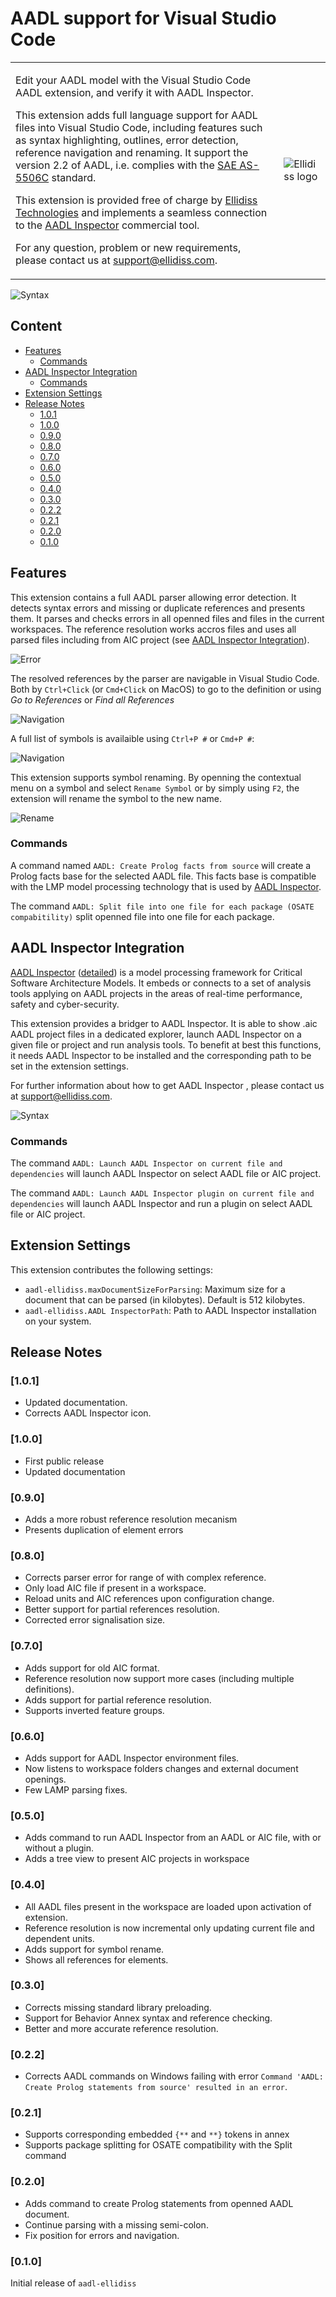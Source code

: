 # AADL support for Visual Studio Code

<table>
<tr>
<td>
    <p>
    Edit your AADL model with the Visual Studio Code AADL extension, and verify it with AADL Inspector.
    </p>
    <p>
    This extension adds full language support for AADL files into Visual Studio Code, including features such as syntax highlighting, outlines, error detection, reference navigation and renaming. It support the version 2.2 of AADL, i.e. complies with the <a href="https://www.sae.org/standards/content/as5506c">SAE AS-5506C</a> standard.
    </p>
    <p>
    This extension is provided free of charge by <a href="https://www.ellidiss.com">Ellidiss Technologies</a> and implements a seamless connection to the <a href="#AADL-Inspector-Integration">AADL Inspector</a> commercial tool.
    </p>
    <p>
    For any question, problem or new requirements, please contact us at <a href="mailto:support@ellidiss.com">support@ellidiss.com</a>.
</td>
<td> <img src="https://www.ellidiss.fr/public/chrome/site/logoEllidiss.png" alt="Ellidiss logo"/> </td>
</tr>
</table>

![Syntax](assets/syntax.webp)

## Content

- [Features](#Features)
  - [Commands](#Commands)
- [AADL Inspector Integration](#AADL-Inspector-Integration)
  - [Commands](#Commands)
- [Extension Settings](#Extension-Settings)
- [Release Notes](#Release-Notes)
  - [1.0.1](#101)
  - [1.0.0](#100)
  - [0.9.0](#090)
  - [0.8.0](#080)
  - [0.7.0](#070)
  - [0.6.0](#060)
  - [0.5.0](#050)
  - [0.4.0](#040)
  - [0.3.0](#030)
  - [0.2.2](#022)
  - [0.2.1](#021)
  - [0.2.0](#020)
  - [0.1.0](#010)

## Features

This extension contains a full AADL parser allowing error detection. It detects syntax errors and missing or duplicate references and presents them. It parses and checks errors in all openned files and files in the current workspaces. The reference resolution works accros files and uses all parsed files including from AIC project (see [AADL Inspector Integration](#AADL-Inspector-Integration)).

![Error](assets/errors.webp)

The resolved references by the parser are navigable in Visual Studio Code. Both by `Ctrl+Click` (or `Cmd+Click` on MacOS) to go to the definition or using *Go to References* or *Find all References*

![Navigation](assets/navigation.webp)

A full list of symbols is availaible using `Ctrl+P #` or `Cmd+P #`:

![Navigation](assets/symbols.webp)

This extension supports symbol renaming. By openning the contextual menu on a symbol and select `Rename Symbol` or by simply using `F2`, the extension will rename the symbol to the new name.

![Rename](assets/rename.webp)

### Commands

A command named `AADL: Create Prolog facts from source` will create a Prolog facts base for the selected AADL file. This facts base is compatible with the LMP model processing technology that is used by [AADL Inspector](#AADLInspector-Integration).

The command `AADL: Split file into one file for each package (OSATE compabitility)` split openned file into one file for each package.

## AADL Inspector Integration

[AADL Inspector](https://www.ellidiss.com/products/aadl-inspector/) ([detailed](https://www.ellidiss.fr/public/wiki/inspector)) is a model processing framework for Critical Software Architecture Models. It embeds or connects to a set of analysis tools applying on AADL projects in the areas of real-time performance, safety and cyber-security.

This extension provides a bridger to AADL Inspector. It is able to show .aic AADL project files in a dedicated explorer, launch AADL Inspector on a given file or project and run analysis tools. To benefit at best this functions, it needs AADL Inspector to be installed and the corresponding path to be set in the extension settings.

For further information about how to get AADL Inspector , please contact us at [support@ellidiss.com](mailto:support@ellidiss.com). 

![Syntax](assets/aictree.webp)

### Commands

The command `AADL: Launch AADL Inspector on current file and dependencies` will launch AADL Inspector on select AADL file or AIC project.

The command `AADL: Launch AADL Inspector plugin on current file and dependencies` will launch AADL Inspector and run a plugin on select AADL file or AIC project.

## Extension Settings

This extension contributes the following settings:

* `aadl-ellidiss.maxDocumentSizeForParsing`: Maximum size for a document that can be parsed (in kilobytes). Default is 512 kilobytes.
* `aadl-ellidiss.AADL InspectorPath`: Path to AADL Inspector installation on your system.
## Release Notes

### [1.0.1]

- Updated documentation.
- Corrects AADL Inspector icon.

### [1.0.0]

- First public release
- Updated documentation

### [0.9.0]

- Adds a more robust reference resolution mecanism
- Presents duplication of element errors

### [0.8.0]

- Corrects parser error for range of with complex reference.
- Only load AIC file if present in a workspace.
- Reload units and AIC references upon configuration change.
- Better support for partial references resolution.
- Corrected error signalisation size.

### [0.7.0]

- Adds support for old AIC format.
- Reference resolution now support more cases (including multiple definitions).
- Adds support for partial reference resolution.
- Supports inverted feature groups.

### [0.6.0]

- Adds support for AADL Inspector environment files.
- Now listens to workspace folders changes and external document openings.
- Few LAMP parsing fixes.

### [0.5.0]

- Adds command to run AADL Inspector from an AADL or AIC file, with or without a plugin.
- Adds a tree view to present AIC projects in workspace

### [0.4.0]

- All AADL files present in the workspace are loaded upon activation of extension.
- Reference resolution is now incremental only updating current file and dependent units.
- Adds support for symbol rename.
- Shows all references for elements.

### [0.3.0]

- Corrects missing standard library preloading.
- Support for Behavior Annex syntax and reference checking.
- Better and more accurate reference resolution.

### [0.2.2]

- Corrects AADL commands on Windows failing with error `Command 'AADL: Create Prolog statements from source' resulted in an error`.

### [0.2.1]

- Supports corresponding embedded `{**` and `**}` tokens in annex
- Supports package splitting for OSATE compatibility with the Split command

### [0.2.0]

- Adds command to create Prolog statements from openned AADL document.
- Continue parsing with a missing semi-colon.
- Fix position for errors and navigation.

### [0.1.0]

Initial release of `aadl-ellidiss`
